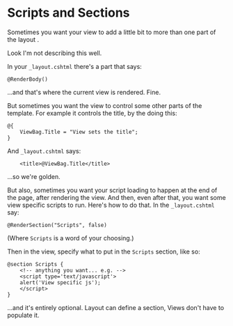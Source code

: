﻿# Scripts and Sections

Sometimes you want your view to add a little bit to more than one part of the layout .

Look I'm not describing this well.

In your `_layout.cshtml` there's a part that says:

    @RenderBody()

...and that's where the current view is rendered. Fine.

But sometimes you want the view to control some other parts of the template. For example it controls the title, by the doing this:

    @{
        ViewBag.Title = "View sets the title";
    }

And `_layout.cshtml` says:

        <title>@ViewBag.Title</title>

...so we're golden.

But also, sometimes you want your script loading to happen at the end of the page, after rendering the view. And then, even after that, you want some view specific scripts to run. Here's how to do that. In the `_layout.cshtml` say:

    @RenderSection("Scripts", false)

(Where `Scripts` is a word of your choosing.)

Then in the view, specify what to put in the `Scripts` section, like so:

    @section Scripts {
        <!-- anything you want... e.g. -->
        <script type='text/javascript'>
        alert('View specific js');
        </script>
    }

...and it's entirely optional. Layout can define a section, Views don't have to populate it.
